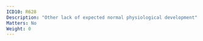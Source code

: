 ```yaml
---
ICD10: R628
Description: "Other lack of expected normal physiological development"
Matters: No
Weight: 0
---
```


